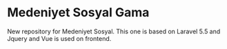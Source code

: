 # Medeniyet Sosyal Gama
New repository for Medeniyet Sosyal. This one is based on Laravel 5.5 and Jquery and Vue is used on frontend. 
